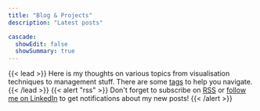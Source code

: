 ```yaml
---
title: "Blog & Projects"
description: "Latest posts"

cascade:
  showEdit: false
  showSummary: true
---
```


{{< lead >}}
Here is my thoughts on various topics from visualisation techniques to management stuff. There are some [tags](/tags) to help you navigate.
{{< /lead >}}
{{< alert "rss" >}}
Don't forget to subscribe on [RSS](/posts/index.xml) or [follow me on LinkedIn](https://linkedin.com/in/vitaliy-kovalev/) to get notifications about my new posts!
{{< /alert >}}
